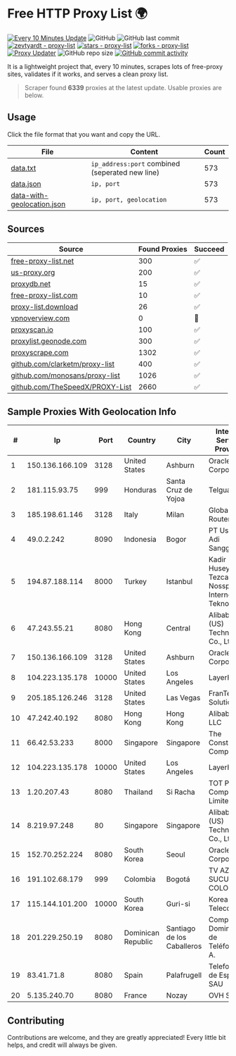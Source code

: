 
# Free HTTP Proxy List 🌍

[![Every 10 Minutes Update](https://github.com/mertguvencli/http-proxy-list/actions/workflows/main.yml/badge.svg?branch=main)](https://github.com/mertguvencli/http-proxy-list/actions/workflows/main.yml)
![GitHub](https://img.shields.io/github/license/mertguvencli/http-proxy-list)
![GitHub last commit](https://img.shields.io/github/last-commit/mertguvencli/http-proxy-list)
[![zevtyardt - proxy-list](https://img.shields.io/static/v1?label=zevtyardt&message=proxy-list&color=blue&logo=github)](https://github.com/zevtyardt/proxy-list "Go to GitHub repo")
[![stars - proxy-list](https://img.shields.io/github/stars/zevtyardt/proxy-list?style=social)](https://github.com/zevtyardt/proxy-list)
[![forks - proxy-list](https://img.shields.io/github/forks/zevtyardt/proxy-list?style=social)](https://github.com/zevtyardt/proxy-list)
[![Proxy Updater](https://github.com/zevtyardt/proxy-list/workflows/Proxy%20Updater/badge.svg)](https://github.com/zevtyardt/proxy-list/actions?query=workflow:"Proxy+Updater")
![GitHub repo size](https://img.shields.io/github/repo-size/zevtyardt/proxy-list)
[![GitHub commit activity](https://img.shields.io/github/commit-activity/m/zevtyardt/proxy-list?logo=commits)](https://github.com/zevtyardt/proxy-list/commits/main)

It is a lightweight project that, every 10 minutes, scrapes lots of free-proxy sites, validates if it works, and serves a clean proxy list.

> Scraper found **6339** proxies at the latest update. Usable proxies are below.

## Usage

Click the file format that you want and copy the URL.

|File|Content|Count|
|----|-------|-----|
|[data.txt](https://raw.githubusercontent.com/mertguvencli/http-proxy-list/main/proxy-list/data.txt)|`ip_address:port` combined (seperated new line)|573|
|[data.json](https://raw.githubusercontent.com/mertguvencli/http-proxy-list/main/proxy-list/data.json)|`ip, port`|573|
|[data-with-geolocation.json](https://raw.githubusercontent.com/mertguvencli/http-proxy-list/main/proxy-list/data-with-geolocation.json)|`ip, port, geolocation`|573|

## Sources

|Source|Found Proxies|Succeed|
|------|-------------|-------|
|[free-proxy-list.net](https://free-proxy-list.net)|300|✅|
|[us-proxy.org](https://www.us-proxy.org)|200|✅|
|[proxydb.net](http://proxydb.net)|15|✅|
|[free-proxy-list.com](https://free-proxy-list.com/?page=&port=&type%5B%5D=http&type%5B%5D=https&up_time=0&search=Search)|10|✅|
|[proxy-list.download](https://www.proxy-list.download/HTTP)|26|✅|
|[vpnoverview.com](https://vpnoverview.com/privacy/anonymous-browsing/free-proxy-servers)|0|🚫|
|[proxyscan.io](https://www.proxyscan.io)|100|✅|
|[proxylist.geonode.com](https://proxylist.geonode.com/api/proxy-list?limit=300&page=1&sort_by=lastChecked&sort_type=desc&protocols=http,https)|300|✅|
|[proxyscrape.com](https://api.proxyscrape.com/v2/?request=displayproxies&protocol=http&timeout=10000&country=all&ssl=all&anonymity=all)|1302|✅|
|[github.com/clarketm/proxy-list](https://raw.githubusercontent.com/clarketm/proxy-list/master/proxy-list-raw.txt)|400|✅|
|[github.com/monosans/proxy-list](https://raw.githubusercontent.com/monosans/proxy-list/main/proxies/http.txt)|1026|✅|
|[github.com/TheSpeedX/PROXY-List](https://raw.githubusercontent.com/TheSpeedX/PROXY-List/master/http.txt)|2660|✅|


## Sample Proxies With Geolocation Info

|#|Ip|Port|Country|City|Internet Service Provider|
|-|--|----|-------|----|-------------------------|
|1|150.136.166.109|3128|United States|Ashburn|Oracle Corporation|
|2|181.115.93.75|999|Honduras|Santa Cruz de Yojoa|Telgua|
|3|185.198.61.146|3128|Italy|Milan|Global Router LLC|
|4|49.0.2.242|8090|Indonesia|Bogor|PT Usaha Adi Sanggoro|
|5|194.87.188.114|8000|Turkey|Istanbul|Kadir Huseyin Tezcan Nosspeed Internet Teknolojileri|
|6|47.243.55.21|8080|Hong Kong|Central|Alibaba (US) Technology Co., Ltd.|
|7|150.136.166.109|3128|United States|Ashburn|Oracle Corporation|
|8|104.223.135.178|10000|United States|Los Angeles|LayerHost|
|9|205.185.126.246|3128|United States|Las Vegas|FranTech Solutions|
|10|47.242.40.192|8080|Hong Kong|Hong Kong|Alibaba.com LLC|
|11|66.42.53.233|8000|Singapore|Singapore|The Constant Company|
|12|104.223.135.178|10000|United States|Los Angeles|LayerHost|
|13|1.20.207.43|8080|Thailand|Si Racha|TOT Public Company Limited|
|14|8.219.97.248|80|Singapore|Singapore|Alibaba (US) Technology Co., Ltd.|
|15|152.70.252.224|8080|South Korea|Seoul|Oracle Corporation|
|16|191.102.68.179|999|Colombia|Bogotá|TV AZTECA SUCURSAL COLOMBIA|
|17|115.144.101.200|10000|South Korea|Guri-si|Korea Telecom|
|18|201.229.250.19|8080|Dominican Republic|Santiago de los Caballeros|Compañía Dominicana de Teléfonos S. A.|
|19|83.41.71.8|8080|Spain|Palafrugell|Telefonica de Espana SAU|
|20|5.135.240.70|8080|France|Nozay|OVH SAS|



## Contributing

Contributions are welcome, and they are greatly appreciated! Every
little bit helps, and credit will always be given.


